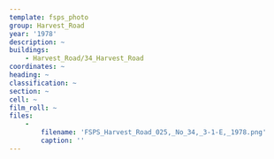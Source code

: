 ```yaml
---
template: fsps_photo
group: Harvest_Road
year: '1978'
description: ~
buildings:
    - Harvest_Road/34_Harvest_Road
coordinates: ~
heading: ~
classification: ~
section: ~
cell: ~
film_roll: ~
files:
    -
        filename: 'FSPS_Harvest_Road_025,_No_34,_3-1-E,_1978.png'
        caption: ''
---
```

